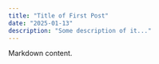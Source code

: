 ```yaml
---
title: "Title of First Post"
date: "2025-01-13"
description: "Some description of it..."
---
```


Markdown content. 